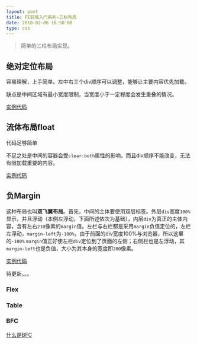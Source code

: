```yaml
---
layout: post
title: FE前端入门系列-三栏布局
date: 2018-02-06 16:50:00
type: css
---
```


> 简单的三栏布局实现。





## 绝对定位布局

容易理解，上手简单。左中右三个div顺序可以调整，能够让主要内容优先加载。

缺点是中间区域有最小宽度限制，当宽度小于一定程度会发生重叠的情况。

[实例代码](http://jsbin.com/wupoguh/9/edit?html,css,output)

## 流体布局float

代码足够简单

不足之处是中间的容器会受`clear:both`属性的影响。而且div顺序不能改变，无法有限加载重要的内容。

[实例代码](http://jsbin.com/conukuc/1/edit?html,css,output)

## 负Margin

这种布局也叫**双飞翼布局**。首先，中间的主体要使用双层标签。外层`div`宽度`100%`显示，并且浮动（本例左浮动，下面所述依次为基础），内层`div`为真正的主体内容，含有左右`210`像素的`margin`值。左栏与右栏都是采用`margin`负值定位的，左栏左浮动，`margin-left`为`-100%`，由于前面的div宽度100%与浏览器，所以这里的`-100%` `margin`值正好使左栏`div`定位到了页面的左侧；右侧栏也是左浮动，其`margin-left`也是负值，大小为其本身的宽度即`200`像素。

[实例代码](https://jsbin.com/cobice/1/edit?html,css,output)



待更新。。。

### Flex

### Table

### BFC

[什么是BFC](https://www.jianshu.com/p/fc1d61dace7b)







